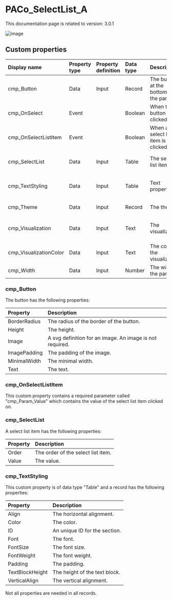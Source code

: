 # PACo_SelectList_A

This documentation page is related to version: 3.0.1

![image](https://github.com/formsandflows/PACo/assets/35654198/67f5c553-d10d-47c1-bea6-0714ab1dc25b)

## Custom properties

| Display name | Property type | Property definition | Data type | Description | Memo
| :--- | :--- | :--- | :--- | :--- | :--- |
| cmp_Button | Data | Input | Record | The button at the bottom of the panel. | See the documention about cmp_Button below. |
| cmp_OnSelect | Event | | Boolean | When the button is clicked on. | |
| cmp_OnSelectListItem | Event | | Boolean | When a select list item is clicked on. | See the documention about cmp_OnSelectListItem below. |
| cmp_SelectList | Data | Input | Table | The select list items. | See the documention about cmp_SelectList below. |
| cmp_TextStyling | Data | Input | Table | Text properties. | See the documention about cmp_TextStyling below. |
| cmp_Theme | Data | Input | Record | The theme. | See the documention on theming. |
| cmp_Visualization | Data | Input | Text | The visualization. | See the documention of PACo canvas component PACo_Visualization_A. |
| cmp_VisualizationColor | Data | Input | Text | The color of the visualization. | |
| cmp_Width | Data | Input | Number | The width of the panel. | |

### cmp_Button
The button has the following properties:

| Property | Description |
| :--- | :--- |
| BorderRadius | The radius of the border of the button. |
| Height | The height.|
| Image | A svg definition for an image. An image is not required. |
| ImagePadding | The padding of the image. |
| MinimalWidth | The minimal width. |
| Text | The text. |

### cmp_OnSelectListItem
This custom property contains a required parameter called "cmp_Param_Value" which contains the value of the select list item clicked on.

### cmp_SelectList
A select list item has the following properties:

| Property | Description |
| :--- | :--- |
| Order | The order of the select list item. |
| Value | The value. |

### cmp_TextStyling
This custom property is of data type "Table" and a record has the following properties:

| Property | Description |
| :--- | :--- |
| Align | The horizontal alignment. |
| Color | The color. |
| ID | An unique ID for the section. |
| Font | The font. |
| FontSize | The font size. |
| FontWeight | The font weight. |
| Padding | The padding. |
| TextBlockHeight | The height of the text block. |
| VerticalAlign | The vertical alignment. |

Not all properties are needed in all records.
